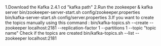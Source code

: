 1.Download the Kafka 2.4.1
cd "kafka path"
2.Run the zookeeper & kafka server
bin/zookeeper-server-start.sh config/zookeeper.properties
bin/kafka-server-start.sh config/server.properties
3.If you want to create the topics manually using this command :
bin/kafka-topics.sh --create --zookeeper localhost:2181 --replication-factor 1 --partitions 1 --topic "topic name"
Check if the topics are created
bin/kafka-topics.sh --list --zookeeper localhost:2181
